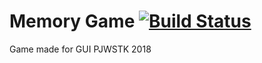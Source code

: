 # Memory Game [![Build Status](https://travis-ci.org/Shaquu/PJWSTK_JAVA.svg?branch=Projekt_Two_GUI)](https://travis-ci.org/Shaquu/PJWSTK_JAVA)
Game made for GUI PJWSTK 2018